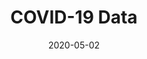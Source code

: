 ---
title: COVID-19 Data
projectLink: https://covid19.sznm.dev
repoLink: https://github.com/sozonome/covid-19-data
description: COVID-19 Data App built with Gatsby and TailwindCSS. Powered by @mathdroid's covid-19-api. 
date: "2020-05-02"
thumbnail: "/app_icons/icon-covid-19-data.png"
highlight: true
featured: true
appStoreLink:
playStoreLink:
stacks:
  - gatsbyjs
  - tailwindcss
---